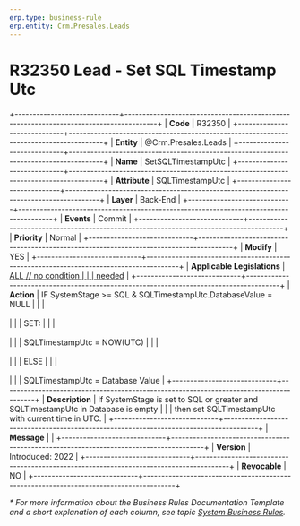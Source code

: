 ```yaml
---
erp.type: business-rule
erp.entity: Crm.Presales.Leads
---
```


# R32350 Lead - Set SQL Timestamp Utc
+-----------------------------+---------------------------------------------------------------------------------------+
| **Code**                    | R32350                                                                                |
+-----------------------------+---------------------------------------------------------------------------------------+
| **Entity**                  | @Crm.Presales.Leads                                                                   |
+-----------------------------+---------------------------------------------------------------------------------------+
| **Name**                    | SetSQLTimestampUtc                                                                    |
+-----------------------------+---------------------------------------------------------------------------------------+
| **Attribute**               | SQLTimestampUtc                                                                       |
+-----------------------------+---------------------------------------------------------------------------------------+
| **Layer**                   | Back-End                                                                              |
+-----------------------------+---------------------------------------------------------------------------------------+
| **Events**                  | Commit                                                                                |
+-----------------------------+---------------------------------------------------------------------------------------+
| **Priority**                | Normal                                                                                |
+-----------------------------+---------------------------------------------------------------------------------------+
| **Modify**                  | YES                                                                                   |
+-----------------------------+---------------------------------------------------------------------------------------+
| **Applicable Legislations** | [ALL // no condition                                                                  |
|                             | needed](xref:applicable-legislations)                                                 |
+-----------------------------+---------------------------------------------------------------------------------------+
| **Action**                  | IF SystemStage >= SQL & SQLTimestampUtc.DatabaseValue = NULL                          |
|                             | <br/><br/>                                                                            |
|                             | SET:                                                                                  |
|                             | <br/><br/>                                                                            |
|                             | SQLTimestampUtc = NOW(UTC)                                                            |
|                             | <br/><br/>                                                                            |
|                             | ELSE                                                                                  |
|                             | <br/><br/>                                                                            |
|                             | SQLTimestampUtc = Database Value                                                      |
+-----------------------------+---------------------------------------------------------------------------------------+
| **Description**             | If SystemStage is set to SQL or greater and SQLTimestampUtc in Database is empty      |
|                             | then set SQLTimestampUtc with current time in UTC.                                    |
+-----------------------------+---------------------------------------------------------------------------------------+
| **Message**                 |                                                                                       |
+-----------------------------+---------------------------------------------------------------------------------------+
| **Version**                 | Introduced: 2022                                                                      |
+-----------------------------+---------------------------------------------------------------------------------------+
| **Revocable**               | NO                                                                                    |
+-----------------------------+---------------------------------------------------------------------------------------+

*\* For more information about the Business Rules Documentation Template and a short explanation of each column, see
topic [System Business Rules](../templates/template-description-system-business-rules.md).*

